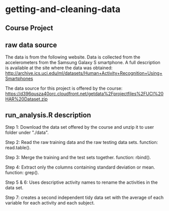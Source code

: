 # getting-and-cleaning-data
## Course Project
## raw data source
   The data is from the following website. Data is collected from the accelerometers from the Samsung Galaxy S smartphone. A full description is available at the site where the data was obtained:   http://archive.ics.uci.edu/ml/datasets/Human+Activity+Recognition+Using+Smartphones

The data source for this project is offered by the course: https://d396qusza40orc.cloudfront.net/getdata%2Fprojectfiles%2FUCI%20HAR%20Dataset.zip

## run_analysis.R description
Step 1: Download the data set offered by the course and unzip it to user folder under "./data".

Step 2:  Read the raw training data and the raw testing data sets. function: read.table(). 

Step 3:  Merge the training and the test sets together. function: rbind().

Step 4: Extract only the columns containing standard deviation or mean. function: grep().

Step 5 & 6: Uses descriptive activity names to rename the activities in the data set.  

Step 7:  creates a second independent tidy data set with the average of each variable for each activity and each subject. 
